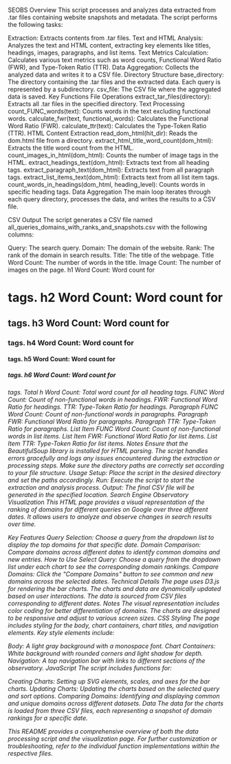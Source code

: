 SEOBS
Overview
This script processes and analyzes data extracted from .tar files containing website snapshots and metadata. The script performs the following tasks:

Extraction: Extracts contents from .tar files.
Text and HTML Analysis: Analyzes the text and HTML content, extracting key elements like titles, headings, images, paragraphs, and list items.
Text Metrics Calculation: Calculates various text metrics such as word counts, Functional Word Ratio (FWR), and Type-Token Ratio (TTR).
Data Aggregation: Collects the analyzed data and writes it to a CSV file.
Directory Structure
base_directory: The directory containing the .tar files and the extracted data. Each query is represented by a subdirectory.
csv_file: The CSV file where the aggregated data is saved.
Key Functions
File Operations
extract_tar_files(directory): Extracts all .tar files in the specified directory.
Text Processing
count_FUNC_words(text): Counts words in the text excluding functional words.
calculate_fwr(text, functional_words): Calculates the Functional Word Ratio (FWR).
calculate_ttr(text): Calculates the Type-Token Ratio (TTR).
HTML Content Extraction
read_dom_html(hit_dir): Reads the dom.html file from a directory.
extract_html_title_word_count(dom_html): Extracts the title word count from the HTML.
count_images_in_html(dom_html): Counts the number of image tags in the HTML.
extract_headings_text(dom_html): Extracts text from all heading tags.
extract_paragraph_text(dom_html): Extracts text from all paragraph tags.
extract_list_items_text(dom_html): Extracts text from all list item tags.
count_words_in_headings(dom_html, heading_level): Counts words in specific heading tags.
Data Aggregation
The main loop iterates through each query directory, processes the data, and writes the results to a CSV file.

CSV Output
The script generates a CSV file named all_queries_domains_with_ranks_and_snapshots.csv with the following columns:

Query: The search query.
Domain: The domain of the website.
Rank: The rank of the domain in search results.
Title: The title of the webpage.
Title Word Count: The number of words in the title.
Image Count: The number of images on the page.
h1 Word Count: Word count for <h1> tags.
h2 Word Count: Word count for <h2> tags.
h3 Word Count: Word count for <h3> tags.
h4 Word Count: Word count for <h4> tags.
h5 Word Count: Word count for <h5> tags.
h6 Word Count: Word count for <h6> tags.
Total h Word Count: Total word count for all heading tags.
FUNC Word Count: Count of non-functional words in headings.
FWR: Functional Word Ratio for headings.
TTR: Type-Token Ratio for headings.
Paragraph FUNC Word Count: Count of non-functional words in paragraphs.
Paragraph FWR: Functional Word Ratio for paragraphs.
Paragraph TTR: Type-Token Ratio for paragraphs.
List Item FUNC Word Count: Count of non-functional words in list items.
List Item FWR: Functional Word Ratio for list items.
List Item TTR: Type-Token Ratio for list items.
Notes
Ensure that the BeautifulSoup library is installed for HTML parsing.
The script handles errors gracefully and logs any issues encountered during the extraction or processing steps.
Make sure the directory paths are correctly set according to your file structure.
Usage
Setup: Place the script in the desired directory and set the paths accordingly.
Run: Execute the script to start the extraction and analysis process.
Output: The final CSV file will be generated in the specified location.
Search Engine Observatory Visualization
This HTML page provides a visual representation of the ranking of domains for different queries on Google over three different dates. It allows users to analyze and observe changes in search results over time.

Key Features
Query Selection: Choose a query from the dropdown list to display the top domains for that specific date.
Domain Comparison: Compare domains across different dates to identify common domains and new entries.
How to Use
Select Query: Choose a query from the dropdown list under each chart to see the corresponding domain rankings.
Compare Domains: Click the "Compare Domains" button to see common and new domains across the selected dates.
Technical Details
The page uses D3.js for rendering the bar charts.
The charts and data are dynamically updated based on user interactions.
The data is sourced from CSV files corresponding to different dates.
Notes
The visual representation includes color coding for better differentiation of domains.
The charts are designed to be responsive and adjust to various screen sizes.
CSS Styling
The page includes styling for the body, chart containers, chart titles, and navigation elements. Key style elements include:

Body: A light gray background with a monospace font.
Chart Containers: White background with rounded corners and light shadow for depth.
Navigation: A top navigation bar with links to different sections of the observatory.
JavaScript
The script includes functions for:

Creating Charts: Setting up SVG elements, scales, and axes for the bar charts.
Updating Charts: Updating the charts based on the selected query and sort options.
Comparing Domains: Identifying and displaying common and unique domains across different datasets.
Data
The data for the charts is loaded from three CSV files, each representing a snapshot of domain rankings for a specific date.

This README provides a comprehensive overview of both the data processing script and the visualization page. For further customization or troubleshooting, refer to the individual function implementations within the respective files.
